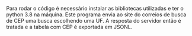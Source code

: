 Para rodar o código é necessário instalar as bibliotecas utilizadas e ter o python 3.8 na máquina. Este programa envia ao site do correios de busca de CEP uma busca escolhendo uma UF. A resposta do servidor então é tratada e a tabela com CEP é exportada em JSONL.

